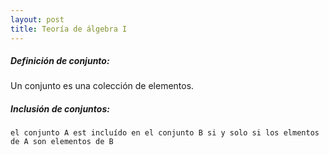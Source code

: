```yaml
---
layout: post
title: Teoría de álgebra I
---
```


##### Definición de conjunto:
Un conjunto es una colección de elementos.


##### Inclusión de conjuntos:
```
el conjunto A est incluído en el conjunto B si y solo si los elmentos de A son elementos de B
```
